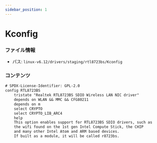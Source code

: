 ```yaml
---
sidebar_position: 1
---
```

# Kconfig

### ファイル情報

- パス: `linux-v6.12/drivers/staging/rtl8723bs/Kconfig`

### コンテンツ

```txt
# SPDX-License-Identifier: GPL-2.0
config RTL8723BS
	tristate "Realtek RTL8723BS SDIO Wireless LAN NIC driver"
	depends on WLAN && MMC && CFG80211
	depends on m
	select CRYPTO
	select CRYPTO_LIB_ARC4
	help
	This option enables support for RTL8723BS SDIO drivers, such as
	the wifi found on the 1st gen Intel Compute Stick, the CHIP
	and many other Intel Atom and ARM based devices.
	If built as a module, it will be called r8723bs.

```
